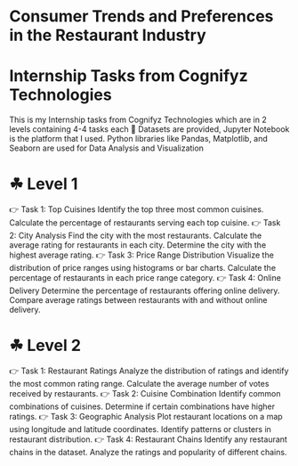 # Consumer Trends and Preferences in the Restaurant Industry
# Internship Tasks from Cognifyz Technologies

This is my Internship tasks from Cognifyz Technologies which are in 2 levels containing 4-4 tasks each
🐾 Datasets are provided, Jupyter Notebook is the platform that I used. Python libraries like Pandas, Matplotlib, and Seaborn are used for Data Analysis and Visualization

# ☘ Level 1
👉 Task 1: Top Cuisines
Identify the top three most common cuisines.
Calculate the percentage of restaurants serving each top cuisine.
👉 Task 2: City Analysis
Find the city with the most restaurants.
Calculate the average rating for restaurants in each city.
Determine the city with the highest average rating.
👉 Task 3: Price Range Distribution
Visualize the distribution of price ranges using histograms or bar charts.
Calculate the percentage of restaurants in each price range category.
👉 Task 4: Online Delivery
Determine the percentage of restaurants offering online delivery.
Compare average ratings between restaurants with and without online delivery.

# ☘ Level 2
👉 Task 1: Restaurant Ratings
Analyze the distribution of ratings and identify the most common rating range.
Calculate the average number of votes received by restaurants.
👉 Task 2: Cuisine Combination
Identify common combinations of cuisines.
Determine if certain combinations have higher ratings.
👉 Task 3: Geographic Analysis
Plot restaurant locations on a map using longitude and latitude coordinates.
Identify patterns or clusters in restaurant distribution.
👉 Task 4: Restaurant Chains
Identify any restaurant chains in the dataset.
Analyze the ratings and popularity of different chains.
